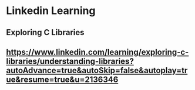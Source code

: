 # Linkedin Learning
## Exploring C Libraries
## https://www.linkedin.com/learning/exploring-c-libraries/understanding-libraries?autoAdvance=true&autoSkip=false&autoplay=true&resume=true&u=2136346